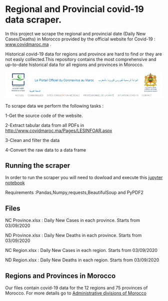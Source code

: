 # Regional and Provincial covid-19 data scraper.
In this project we scrape the regional and provincial date (Daily New Cases/Deaths) in Morocco provided by the official website for Covid-19 : www.covidmaroc.ma . 

Historical covid-19 data for regions and province are hard to find or they are not easly collected.This repository contains the most comprehensive and up-to-date historical data for all regions and provinces in Morocco. 

![covidmaroc](/Covid-19.PNG)

To scrape data we perform the following tasks :

1-Get the source code of the website.

2-Extract tabular data from all PDFs in http://www.covidmaroc.ma/Pages/LESINFOAR.aspx 

3-Clean and filter the data

4-Convert the raw data to a data frame


## Running the scraper
In order to run the scraper you will need to dowload and execute this [jupyter notebook](https://github.com/AmineAndam04/Regional-and-Provincial-covid-19-data/tree/main/Code-python)

Requirements :Pandas,Numpy,requests,BeautifulSoup and PyPDF2 


## Files
NC Province.xlsx : Daily New Cases in each province. Starts from 03/09/2020

ND Province.xlsx : Daily New Deaths  in each province. Starts from 03/09/2020

NC Region.xlsx : Daily New Cases in each region. Starts from 03/09/2020

ND Region.xlsx : Daily New Deaths in each region. Starts from 03/09/2020

## Regions and Provinces in Morocco 
Our files contain covid-19 data for the 12 regions and 75 provinces of Morocco. For more details go to [Administrative divisions of Morocco]( https://en.wikipedia.org/wiki/Administrative_divisions_of_Morocco#Current_administrative_divisions)
